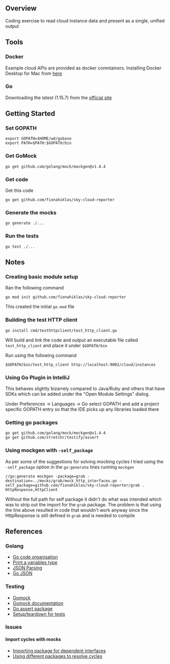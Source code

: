 ## Overview

Coding exercise to read cloud instance data and present as a single, unified output

## Tools

### Docker

Example cloud APIs are provided as docker comntainers.  Installing Docker Desktop 
for Mac from [here](https://www.docker.com/products/docker-desktop)

### Go

Downloading the latest (1.15.7) from the [official site](https://golang.org/doc/install?download=go1.15.7.darwin-amd64.pkg)


## Getting Started

### Set GOPATH

```
export GOPATH=$HOME/wd/gobase
export PATH=$PATH:$GOPATH/bin
```

### Get GoMock 

```
go get github.com/golang/mock/mockgen@v1.4.4
```

### Get code

Get this code

```
go get github.com/fionahiklas/sky-cloud-reporter
```

### Generate the mocks

```
go generate ./...
```

### Run the tests

```
go test ./...
```


## Notes

### Creating basic module setup

Ran the following command

```
go mod init github.com/fionahiklas/sky-cloud-reporter
```

This created the initial `go.mod` file

### Building the test HTTP client

```
go install cmd/testhttpclient/test_http_client.go
```

Will build and link the code and output an executable file called `test_http_client` and 
place it under `$GOPATH/bin`

Run using the following command

```
$GOPATH/bin/test_http_client http://localhost:9002/cloud/instances
```

### Using Go Plugin in IntelliJ

This behaves slightly bizarrely compared to Java/Ruby and others that have SDKs which can 
be added under the "Open Module Settings" dialog.  

Under Preferences -> Languages -> Go select GOPATH and add a project specific GOPATH
entry so that the IDE picks up any libraries loaded there

### Getting go packages

``` 
go get github.com/golang/mock/mockgen@v1.4.4
go get github.com/stretchr/testify/assert
```

### Using mockgen with `-self_package`

As per some of the suggestions for solving mocking cycles I tried using the `-self_package`
option in the `go:generate` lines running `mockgen`

``` 
//go:generate mockgen -package=grab -destination=../mocks/grab/mock_http_interfaces.go -self_package=github.com/fionahiklas/sky-cloud-reporter/grab . HttpResponse,HttpClient
```

Without the full path for self package it didn't do what was intended which was to strip 
out the import for the `grab` package.  The problem is that using the line above resulted in code that 
wouldn't work anyway since the HttpResponse is still defined in `grab` and is needed to compile



## References

### Golang

* [Go code organisation](https://golang.org/doc/code.html)
* [Print a variables type](https://golangcode.com/print-variable-type/) 
* [JSON Parsing](https://gobyexample.com/json)
* [Go JSON](https://blog.golang.org/json)


### Testing

* [Gomock](https://github.com/golang/mock)
* [Gomock documentation](https://pkg.go.dev/github.com/golang/mock#readme-running-mockgen)
* [Go assert package](https://github.com/stretchr/testify)
* [Setup/teardown for tests](https://stackoverflow.com/questions/23729790/how-can-i-do-test-setup-using-the-testing-package-in-go)


### Issues

#### Import cycles with mocks

* [Importing package for dependent interfaces](https://github.com/golang/mock/issues/352)
* [Using different packages to resolve cycles](https://stackoverflow.com/questions/50986170/how-to-avoid-import-cycles-in-mock-generation)
